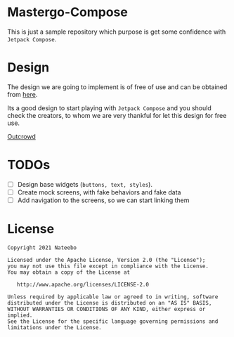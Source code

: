 # Mastergo-Compose

This is just a sample repository which purpose is get some confidence with `Jetpack Compose`.

# Design

The design we are going to implement is of free of use and can be obtained from [here](https://themeui.net/mastergo-free-ui-kit-for-sketch-and-figma/).

Its a good design to start playing with `Jetpack Compose` and you should check the creators, to whom we are very thankful for let this design for free use.

[Outcrowd](https://www.outcrowd.io/)

# TODOs

- [ ] Design base widgets (`buttons, text, styles`).
- [ ] Create mock screens, with fake behaviors and fake data
- [ ] Add navigation to the screens, so we can start linking them

# License

    Copyright 2021 Nateebo

    Licensed under the Apache License, Version 2.0 (the "License");
    you may not use this file except in compliance with the License.
    You may obtain a copy of the License at

       http://www.apache.org/licenses/LICENSE-2.0

    Unless required by applicable law or agreed to in writing, software
    distributed under the License is distributed on an "AS IS" BASIS,
    WITHOUT WARRANTIES OR CONDITIONS OF ANY KIND, either express or implied.
    See the License for the specific language governing permissions and
    limitations under the License.